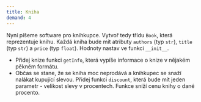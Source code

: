 ```yaml
---
title: Kniha
demand: 4
---
```


Nyní píšeme software pro knihkupce. Vytvoř tedy třídu `Book`, která reprezentuje knihu. Každá kniha bude mít atributy `authors` (typ `str`), `title` (typ `str`) a `price` (typ `float`). Hodnoty nastav ve funkci `__init__`. 

- Přidej knize funkci `getInfo`, která vypíše informace o knize v nějakém pěkném formátu.
- Občas se stane, že se kniha moc neprodává a knihkupec se snaží nalákat kupující slevou. Přidej funkci `discount`, která bude mít jeden parametr - velikost slevy v procentech. Funkce sníží cenu knihy o dané procento.